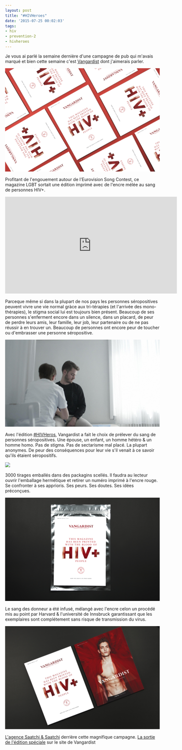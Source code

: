 ```yaml
---
layout: post
title: "#HIVHeroes"
date: '2015-07-25 00:02:03'
tags:
- hiv
- prevention-2
- hivheroes
---
```


Je vous ai parlé la semaine dernière d'une campagne de pub qui m'avais marqué et bien cette semaine c'est [Vangardist](http://www.vangardist.com/) dont j'aimerais parler. 

![](/assets/article_images/2015/07/PRESS_3-1--C--Julian-Behrenbeck.jpg)

Profitant de l'engouement autour de l'Eurovision Song Contest, ce magazine LGBT sortait une édition imprimé avec de l'encre mélée au sang de personnes HIV+.

<iframe width="560" height="315" src="https://www.youtube.com/embed/c9b6lTRnRqQ" frameborder="0" allowfullscreen></iframe>

Parceque même si dans la plupart de nos pays les personnes séropositives peuvent vivre une vie normal gràce aux tri-térapies (et l'arrivée des mono-thérapies), le stigma social lui est toujours bien présent. Beaucoup de ses personnes s'enferment encore dans un silence, dans un placard, de peur de perdre leurs amis, leur famille, leur job, leur partenaire ou de ne pas réussir à en trouver un. Beaucoup de personnes ont encore peur de toucher ou d'embrasser une personne séropositive. 

![](/assets/article_images/2015/07/0000475-jpg-JPEG.jpg)

Avec l'édition [#HIVHeros](http://www.hivheroes.org/), Vangardist a fait le choix de prélever du sang de personnes séropositives. Une épouse, un enfant, un homme hétéro & un homme homo. Pas de stigma. Pas de sectarisme mal placé. La plupart anonymes. De peur des conséquences pour leur vie s'il venait à ce savoir qu'ils étaient séropositifs. 

![](/assets/article_images/2015/07/Wyndham-Mead--c--Andre-Gehrmann.jpg)

3000 tirages emballés dans des packagins scellés. Il faudra au lecteur ouvrir l'emballage hermétique et retirer un numéro imprimé à l'encre rouge. Se confronter à ses apprioris. Ses peurs. Ses doutes. Ses idées préconçues. 

![](/assets/article_images/2015/07/Press_6-1--C--Julian-Behrenbeck-1.jpg)

Le sang des donneur a été infusé, mélangé avec l'encre celon un procédé mis au point par Harvard & l'université de Innsbruck garantissant que les exemplaires sont complétement sans risque de transmission du virus. 

![](/assets/article_images/2015/07/Press_1-1--C--Julian-Behrenbeck.jpg)

[L'agence Saatchi & Saatchi](http://saatchi.com/en-us/news/vangardist-magazine-confronts-hiv-head-on-with-blood-infused-ink/) derrière cette magnifique campagne.
[La sortie de l'édition spéciale](http://www.vangardist.com/news-article/das-erste-magazin-gedruckt-mit-dem-blut-von-hiv-menschen) sur le site de Vangardist